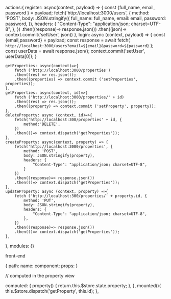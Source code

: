 actions:{
    register: async(context, payload) => {
        const {full_name, email, password } = payload;
        fetch('http://localhost:3000/users', {
            method: 'POST',
            body: JSON.stringify({
                full_name: full_name,
                email: email,
                password: password,
            }),
            headers: {
                "Content-Type": "application/json; charset=UTF-8",
            },
        })
        .then((response)=> response.json())
        .then((json)=> context.commit('setUser', json))
    },
    login: async (context, payload) => {
        const {email,password} = payload;
        const response = await fetch(
            `http://localhost:3000/users?email=${email}&password=${password}` 
        );
        const userData = await response.json();
        context.commit('setUser', userData[0]);
    }

    getProperties: async(context)=>{
        fetch ('http://localhost:3000/properties')
        .then((res) => res.json());
        .then((properties) => context.commit ('setProperties', properties));
    },
    getProperties: async(context, id)=>{
        fetch ('http://localhost:3000/properties/' + id)
        .then((res) => res.json());
        .then((property) => context.commit ('setProperty', property));
    },
    deleteProperty: async (context, id)=>{
        fetch('http://localhost:300/properties' + id, {
            method:'DELETE',
        })
        .then(()=> context.dispatch('getProperties'));
    },
    createProperty: async(context, property) => {
        fetch('http://localhost:3000/properties', {
            method: 'POST',
            body: JSON.stringify(property),
            headers: {
                "Content-Type": "application/json; charset=UTF-8",
            }
        })
        .then((response)=> response.json())
        .then(()=> context.dispatch('getProperties'));
    },
    updateProperty: async (context, property) =>{
        fetch ('http://localhost:300/properties/' + property.id, {
            method: 'PUT',
            body: JSON.stringify(property),
            headers: {
                "Content-Type": "application/json; charset=UTF-8",
            },
        })
        .then((response)=> response.json())
        .then(()=> context.dispatch('getProperties'));
    },
},
modules: {}


front-end

{
    path: 
    name:
    component:
    props:
}

// computed in the property view

computed: {
    property() {
        return.this.$store.state.property;
    },
},
    mounted(){
        this.$store.dispatch('getProperty', this.id);
    },